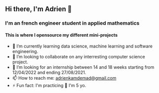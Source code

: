 ## Hi there, I'm Adrien 👋

### I'm an french engineer student in applied mathematics

#### This is where I opensource my different mini-projects

- 🌱 I’m currently learning data science, machine learning and software engineering.
- 👯 I’m looking to collaborate on any interresting computer science project.
- 🤔 I’m looking for an internship between 14 and 18 weeks starting from 12/04/2022 and ending 27/08/2021.
- 📫 How to reach me: adrienkamdemad@gmail.com
- ⚡ Fun fact: I'm practicing 🥋 I'm 5 yo.
